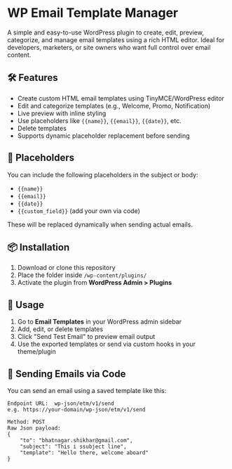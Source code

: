 # WP Email Template Manager

A simple and easy-to-use WordPress plugin to create, edit, preview, categorize, and manage email templates using a rich HTML editor. Ideal for developers, marketers, or site owners who want full control over email content.

## 🛠 Features

- Create custom HTML email templates using TinyMCE/WordPress editor
- Edit and categorize templates (e.g., Welcome, Promo, Notification)
- Live preview with inline styling
- Use placeholders like `{{name}}`, `{{email}}`, `{{date}}`, etc.
- Delete templates
- Supports dynamic placeholder replacement before sending

## 🔧 Placeholders

You can include the following placeholders in the subject or body:

- `{{name}}`
- `{{email}}`
- `{{date}}`
- `{{custom_field}}` (add your own via code)

These will be replaced dynamically when sending actual emails.

## 📦 Installation

1. Download or clone this repository
2. Place the folder inside `/wp-content/plugins/`
3. Activate the plugin from **WordPress Admin > Plugins**

## 🚀 Usage

1. Go to **Email Templates** in your WordPress admin sidebar
2. Add, edit, or delete templates
3. Click "Send Test Email" to preview email output
4. Use the exported templates or send via custom hooks in your theme/plugin

## 🧪 Sending Emails via Code

You can send an email using a saved template like this:

```php[
Endpoint URL:  wp-json/etm/v1/send
e.g. https://your-domain/wp-json/etm/v1/send

Method: POST
Raw Json payload:
{
    "to": "bhatnagar.shikhar@gmail.com",
    "subject": "This i ssubject line",
    "template": "Hello there, welcome aboard"
}

